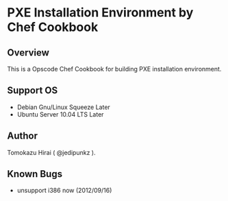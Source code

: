 PXE Installation Environment by Chef Cookbook
==================

Overview
----

This is a Opscode Chef Cookbook for building PXE installation environment.

Support OS
----

* Debian Gnu/Linux Squeeze Later
* Ubuntu Server 10.04 LTS Later

Author
----

Tomokazu Hirai ( @jedipunkz ).

Known Bugs
----

* unsupport i386 now (2012/09/16)
